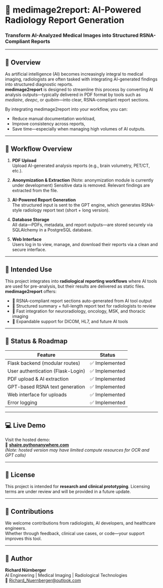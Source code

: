 # 🧠 medimage2report: AI-Powered Radiology Report Generation  
### Transform AI-Analyzed Medical Images into Structured RSNA-Compliant Reports

---

## 📌 Overview

As artificial intelligence (AI) becomes increasingly integral to medical imaging, radiologists are often tasked with integrating AI-generated findings into structured diagnostic reports.  
**medimage2report** is designed to streamline this process by converting AI analysis outputs—typically delivered in PDF format by tools such as *mediaire*, *deepc*, or *quibim*—into clear, RSNA-compliant report sections.

By integrating medimage2report into your workflow, you can:
- Reduce manual documentation workload,
- Improve consistency across reports,
- Save time—especially when managing high volumes of AI outputs.

---

## 🔄 Workflow Overview

1. **PDF Upload**  
   Upload AI-generated analysis reports (e.g., brain volumetry, PET/CT, etc.).

2. **Anonymization & Extraction**
   (Note: anonymization module is currently under development)
   Sensitive data is removed. Relevant findings are extracted from the file.

4. **AI-Powered Report Generation**  
   The structured input is sent to the GPT engine, which generates RSNA-style radiology report text (short + long version).

5. **Database Storage**  
   All data—PDFs, metadata, and report outputs—are stored securely via SQLAlchemy in a PostgreSQL database.

6. **Web Interface**  
   Users log in to view, manage, and download their reports via a clean and secure interface.

---

## 🔐 Intended Use

This project integrates into **radiological reporting workflows** where AI tools are used for pre-analysis, but their results are delivered as static files.  
**medimage2report** offers:

- 📄 RSNA-compliant report sections auto-generated from AI tool output  
- 🧠 Structured summary + full-length report text for radiologists to review  
- 📂 Fast integration for neuroradiology, oncology, MSK, and thoracic imaging  
- 🧰 Expandable support for DICOM, HL7, and future AI tools

---

## 🧪 Status & Roadmap

| Feature                          | Status       |
|----------------------------------|--------------|
| Flask backend (modular routes)   | ✅ Implemented |
| User authentication (Flask-Login)| ✅ Implemented |
| PDF upload & AI extraction       | ✅ Implemented |
| GPT-based RSNA text generation   | ✅ Implemented |
| Web interface for uploads        | ✅ Implemented |
| Error logging                    | ✅ Implemented |

---

## 💻 Live Demo

Visit the hosted demo:  
🔗 **[shaire.pythonanywhere.com](https://shaire.pythonanywhere.com/)**  
*(Note: hosted version may have limited compute resources for OCR and GPT calls)*

---

## 📄 License

This project is intended for **research and clinical prototyping**. Licensing terms are under review and will be provided in a future update.

---

## 🤝 Contributions

We welcome contributions from radiologists, AI developers, and healthcare engineers.  
Whether through feedback, clinical use cases, or code—your support improves this tool.

---

## 👤 Author

**Richard Nürnberger**  
AI Engineering | Medical Imaging | Radiological Technologies  
📧 [Richard_Nuernberger@outlook.com](mailto:Richard_Nuernberger@outlook.com)
